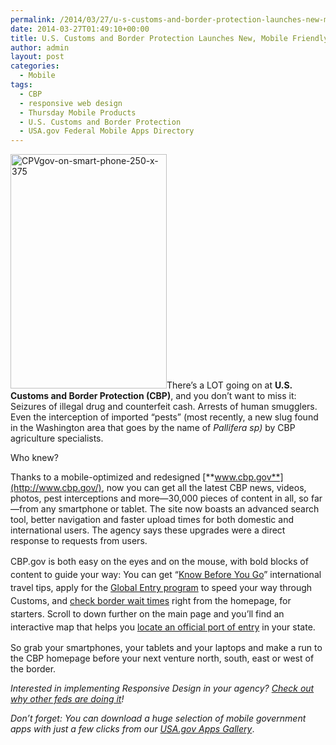 ```yaml
---
permalink: /2014/03/27/u-s-customs-and-border-protection-launches-new-mobile-friendly-website/
date: 2014-03-27T01:49:10+00:00
title: U.S. Customs and Border Protection Launches New, Mobile Friendly Website
author: admin
layout: post
categories:
  - Mobile
tags:
  - CBP
  - responsive web design
  - Thursday Mobile Products
  - U.S. Customs and Border Protection
  - USA.gov Federal Mobile Apps Directory
---
```


<img class="alignright size-full wp-image-141332" src="https://s3.amazonaws.com/sitesusa/wp-content/uploads/sites/212/2014/03/CPVgov-on-smart-phone-250-x-375.jpg" alt="CPVgov-on-smart-phone-250-x-375" width="250" height="375" />There&#8217;s a LOT going on at **U.S. Customs and Border Protection (CBP)**, and you don&#8217;t want to miss it: Seizures of illegal drug and counterfeit cash. Arrests of human smugglers. Even the interception of imported &#8220;pests&#8221; (most recently, a new slug found in the Washington area that goes by the name of _Pallifera sp)_ by CBP agriculture specialists.

Who knew?

Thanks to a mobile-optimized and redesigned [**www.cbp.gov**](http://www.cbp.gov/), now you can get all the latest CBP news, videos, photos, pest interceptions and more—30,000 pieces of content in all, so far—from any smartphone or tablet. The site now boasts an advanced search tool, better navigation and faster upload times for both domestic and international users. The agency says these upgrades were a direct response to requests from users.

<span style="line-height: 1.5em;">CBP.gov is both easy on the eyes and on the mouse, with bold blocks of content to guide your way: You can get &#8220;</span><a style="line-height: 1.5em;" href="http://www.cbp.gov/travel/international-visitors/know-before-you-go">Know Before You Go</a><span style="line-height: 1.5em;">&#8221; international travel tips, apply for the </span><a style="line-height: 1.5em;" href="http://www.cbp.gov/travel/trusted-traveler-programs/global-entry">Global Entry program</a> <span style="line-height: 1.5em;">to speed your way through Customs, and </span><a style="line-height: 1.5em;" href="http://www.cbp.gov/travel/advisories-wait-times">check border wait times</a> <span style="line-height: 1.5em;">right from the homepage, for starters. Scroll to down further on the main page and you&#8217;ll find an interactive map that helps you </span><a style="line-height: 1.5em;" href="http://www.cbp.gov/contact/ports">locate an official port of entry</a> <span style="line-height: 1.5em;">in your state.</span>

So grab your smartphones, your tablets and your laptops and make a run to the CBP homepage before your next venture north, south, east or west of the border.

_Interested in implementing Responsive Design in your agency? [Check out why other feds are doing it](https://www.digitalgov.gov/2014/03/24/why-go-responsive-heres-what-feds-are-saying/ "Why Go Responsive? Here’s What Feds Are Saying")!_

_Don&#8217;t forget: You can download a huge selection of mobile government apps with just a few clicks from our [USA.gov Apps Gallery](http://apps.usa.gov/)_.

&nbsp;